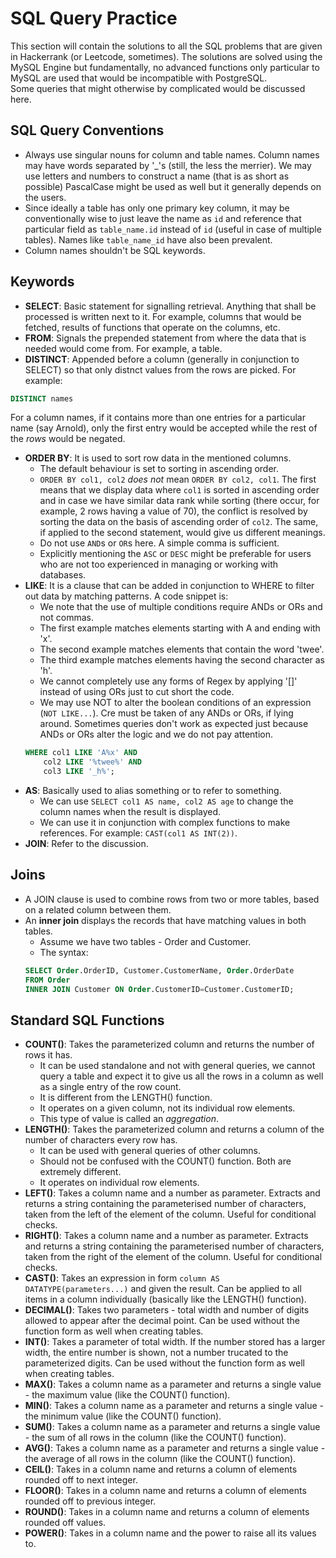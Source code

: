 # SQL Query Practice

This section will contain the solutions to all the SQL problems that are given in Hackerrank (or Leetcode, sometimes). The solutions are solved using the MySQL Engine but fundamentally, no advanced functions only particular to MySQL are used that would be incompatible with PostgreSQL. <br />
Some queries that might otherwise by complicated would be discussed here.


## SQL Query Conventions

- Always use singular nouns for column and table names. Column names may have words separated by '_'s (still, the less the merrier). We may use letters and numbers to construct a name (that is as short as possible) PascalCase might be used as well but it generally depends on the users. 
- Since ideally a table has only one primary key column, it may be conventionally wise to just leave the name as `id` and reference that particular field as `table_name.id` instead of `id` (useful in case of multiple tables). Names like `table_name_id` have also been prevalent.
- Column names shouldn't be SQL keywords.


## Keywords

- **SELECT**: Basic statement for signalling retrieval. Anything that shall be processed is written next to it. For example, columns that would be fetched, results of functions that operate on the columns, etc.
- **FROM**: Signals the prepended statement from where the data that is needed would come from. For example, a table.
- **DISTINCT**: Appended before a column (generally in conjunction to SELECT) so that only distnct values from the rows are picked. For example:
```sql
DISTINCT names
```
For a column names, if it contains more than one entries for a particular name (say Arnold), only the first entry would be accepted while the rest of the *rows* would be negated.
- **ORDER BY**: It is used to sort row data in the mentioned columns.
    - The default behaviour is set to sorting in ascending order.
    - `ORDER BY col1, col2` *does not* mean `ORDER BY col2, col1`. The first means that we display data where `col1` is sorted in ascending order and in case we have similar data rank while sorting (there occur, for example, 2 rows having a value of 70), the conflict is resolved by sorting the data on the basis of ascending order of `col2`. The same, if applied to the second statement, would give us different meanings.
    - Do not use `AND`s or `OR`s here. A simple comma is sufficient.
    - Explicitly mentioning the `ASC` or `DESC` might be preferable for users who are not too experienced in managing or working with databases.
- **LIKE**: It is a clause that can be added in conjunction to WHERE to filter out data by matching patterns. A code snippet is:
    - We note that the use of multiple conditions require ANDs or ORs and not commas.
    - The first example matches elements starting with A and ending with 'x'.
    - The second example matches elements that contain the word 'twee'.
    - The third example matches elements having the second character as 'h'.
    - We cannot completely use any forms of Regex by applying '[]' instead of using ORs just to cut short the code.
    - We may use NOT to alter the boolean conditions of an expression (`NOT LIKE...`). Cre must be taken of any ANDs or ORs, if lying around. Sometimes queries don't work as expected just because ANDs or ORs alter the logic and we do not pay attention.
    ```sql
    WHERE col1 LIKE 'A%x' AND
        col2 LIKE '%twee%' AND 
        col3 LIKE '_h%';
    ```
- **AS**: Basically used to alias something or to refer to something.
    - We can use `SELECT col1 AS name, col2 AS age` to change the column names when the result is displayed.
    - We can use it in conjunction with complex functions to make references. For example: `CAST(col1 AS INT(2))`.
- **JOIN**: Refer to the discussion.


## Joins

- A JOIN clause is used to combine rows from two or more tables, based on a related column between them.
- An **inner join** displays the records that have matching values in both tables.
    - Assume we have two tables - Order and Customer.
    - The syntax:
    ```sql
    SELECT Order.OrderID, Customer.CustomerName, Order.OrderDate
    FROM Order
    INNER JOIN Customer ON Order.CustomerID=Customer.CustomerID;
    ```


## Standard SQL Functions

- **COUNT()**: Takes the parameterized column and returns the number of rows it has.
    - It can be used standalone and not with general queries, we cannot query a table and expect it to give us all the rows in a column as well as a single entry of the row count.
    - It is different from the LENGTH() function.
    - It operates on a given column, not its individual row elements.
    - This type of value is called an *aggregation*.
- **LENGTH()**: Takes the parameterized column and returns a column of the number of characters every row has.
    - It can be used with general queries of other columns.
    - Should not be confused with the COUNT() function. Both are extremely different.
    - It operates on individual row elements.
- **LEFT()**: Takes a column name and a number as parameter. Extracts and returns a string containing the parameterised number of characters, taken from the left of the element of the column. Useful for conditional checks.
- **RIGHT()**: Takes a column name and a number as parameter. Extracts and returns a string containing the parameterised number of characters, taken from the right of the element of the column. Useful for conditional checks.
- **CAST()**: Takes an expression in form `column AS DATATYPE(parameters...)` and given the result. Can be applied to all items in a column individually (basically like the LENGTH() function).
- **DECIMAL()**: Takes two parameters - total width and number of digits allowed to appear after the decimal point. Can be used without the function form as well when creating tables.
- **INT()**: Takes a parameter of total width. If the number stored has a larger width, the entire number is shown, not a number trucated to the parameterized digits. Can be used without the function form as well when creating tables.
- **MAX()**: Takes a column name as a parameter and returns a single value - the maximum value (like the COUNT() function).
- **MIN()**: Takes a column name as a parameter and returns a single value - the minimum value (like the COUNT() function).
- **SUM()**: Takes a column name as a parameter and returns a single value - the sum of all rows in the column (like the COUNT() function).
- **AVG()**: Takes a column name as a parameter and returns a single value - the average of all rows in the column (like the COUNT() function).
- **CEIL()**: Takes in a column name and returns a column of elements rounded off to next integer.
- **FLOOR()**: Takes in a column name and returns a column of elements rounded off to previous integer.
- **ROUND()**: Takes in a column name and returns a column of elements rounded off values.
- **POWER()**: Takes in a column name and the power to raise all its values to.
